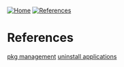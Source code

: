 [![Home](https://img.shields.io/badge/Home-blue?style=for-the-badge)](https://github.com/Artist-dk/Notes/)
[![References](https://img.shields.io/badge/Linux-green?style=for-the-badge)](https://github.com/Artist-dk/Notes/edit/master/docs/linux.md)

# References
[pkg management](https://github.com/Artist-dk/Notes/new/master/docs/linux/pkg-mgmt.md)
[uninstall applications](https://github.com/Artist-dk/Notes/blob/master/docs/Linux-ref/uninstall-apk.md)
